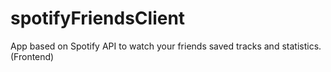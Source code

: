 # spotifyFriendsClient
App based on Spotify API to watch your friends saved tracks and statistics. (Frontend)

